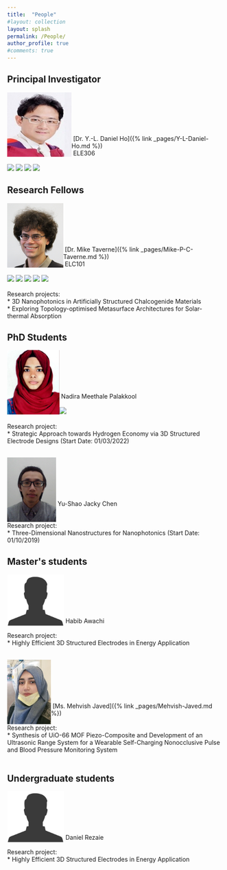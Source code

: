 ```yaml
---
title:  "People"
#layout: collection
layout: splash
permalink: /People/
author_profile: true
#comments: true
---
```

## Principal Investigator 

<p align="center">
<!--  
<img src="/assets/profiles/Daniel_Ho-1.png" style="float: left;height: 150px"/>
  <a href="https://nanophotonicenglab.github.io/Y-L-Daniel-Ho/"><img src="/assets/profiles/Daniel_Ho-1.png" style="float: left;height: 150px"/></a> 
 -->
  <a href="{% link _pages/Y-L-Daniel-Ho.md %}"><img src="/assets/profiles/Daniel_Ho-1.png" style="float: left;height: 150px"/></a> 
  <br><br><br><br><br>    
</p>
&nbsp;[Dr. Y.-L. Daniel Ho]({% link _pages/Y-L-Daniel-Ho.md %})<br>
&nbsp;ELE306<br>
&nbsp;<daniel.ho@northumbria.ac.uk><br> 
  <a href="https://researchportal.northumbria.ac.uk/en/persons/daniel-ho/?_gl=1*1ic6edl*_ga*MTIzNDgwNjM4Ni4xNjUzOTk4MjQx*_ga_GZ3Q7PNF2K*MTY4NzcwMjg4MS41NC4xLjE2ODc3MDMwMzMuMjUuMC4w/"><img src="{{ site.url }}{{ site.baseurl }}/assets/profiles/nuw.png" style="left;width: 2.5%; border: none; text-decoration: none"/></a> 
  <a href="https://scholar.google.co.uk/citations?user=LNZN_NIAAAAJ"><img src="{{ site.url }}{{ site.baseurl }}/assets/profiles/google.png" style="width: 2.5%; border: none; text-decoration: none"/></a> 
  <a href="https://www.linkedin.com/in/quantumgeezer/"><img src="{{ site.url }}{{ site.baseurl }}/assets/profiles/linkedin.png" style="width: 2.5%; border: none; text-decoration: none"/></a> 
  <a href="https://twitter.com/ilhaformosa"><img src="{{ site.url }}{{ site.baseurl }}/assets/profiles/Twitter-Logo-2.png" style="width: 2.5%; border: none; text-decoration: none"/></a>
&nbsp;
&nbsp;
&nbsp;

## Research Fellows 

<p align="center">
<!--   
  <img src="/assets/profiles/profile_im_MT.jpg" style="float: left;height: 150px"/>
 -->  
  <a href="{% link _pages/Mike-P-C-Taverne.md %}"><img src="/assets/profiles/profile_im_MT.jpg" style="float: left;height: 150px"/></a> 
  <br><br><br><br><br>  
</p>
&nbsp;[Dr. Mike Taverne]({% link _pages/Mike-P-C-Taverne.md %})<br>
&nbsp;ELC101<br>
&nbsp;<mike.taverne@northumbria.ac.uk><br> 
  <a href="https://www.northumbria.ac.uk/about-us/our-staff/t/mike-taverne/"><img src="{{ site.url }}{{ site.baseurl }}/assets/profiles/nuw.png" style="left;width: 2.5%; border: none; text-decoration: none"/></a> 
  <a href="https://scholar.google.com/citations?user=9sFGPrEAAAAJ"><img src="{{ site.url }}{{ site.baseurl }}/assets/profiles/google.png" style="width: 2.5%; border: none; text-decoration: none"/></a>
  <a href="https://www.researchgate.net/profile/Mike-Taverne"><img src="https://www.researchgate.net/favicon.ico" style="width: 2.5%; border: none; text-decoration: none"/></a>
  <a href="https://orcid.org/0000-0003-0521-8327"><img src="{{ site.url }}{{ site.baseurl }}/assets/profiles/logo_ORCID_only.svg" style="width: 2.5%; border: none; text-decoration: none"/></a>
  <a href="https://www.scopus.com/authid/detail.uri?authorId=54407613400"><img src="{{ site.url }}{{ site.baseurl }}/assets/profiles/logo_SCOPUS_only.svg" style="width: 2.5%; border: none; text-decoration: none"/></a>
  <br><br>
Research projects:<br>  
*  3D Nanophotonics in Artificially Structured Chalcogenide Materials<br> 
*  Exploring Topology-optimised Metasurface Architectures for Solar-thermal Absorption

## PhD Students

<p align="center">
  <img src="/assets/profiles/profile_im_NH.jpg" style="float: left;height: 150px"/> 
  <br><br><br><br><br>    
</p>
&nbsp;Nadira Meethale Palakkool<br>
&nbsp;<nadira.p@northumbria.ac.uk><br> 
  <a href="https://www.linkedin.com/in/nadira-hameed94/"><img src="{{ site.url }}{{ site.baseurl }}/assets/profiles/linkedin.png" style="width: 2.5%; border: none; text-decoration: none"/></a>
  <br><br>
Research project:<br>
*  Strategic Approach towards Hydrogen Economy via 3D Structured Electrode Designs (Start Date: 01/03/2022)
&nbsp;
&nbsp;
&nbsp;

## <!--## External PhD Students-->

<p align="center">
   <img src="/assets/profiles/Yu-Shao Chen.png" style="float: left;height: 150px"/>
  <br><br><br><br><br>     
</p>
&nbsp;Yu-Shao Jacky Chen<br>
&nbsp;<ag19934@bristol.ac.uk><br> 
  <br>
Research project:<br>
*  Three-Dimensional Nanostructures for Nanophotonics (Start Date: 01/10/2019)
&nbsp;
&nbsp;
&nbsp;

## Master's students

<p align="center">
   <img src="/assets/profiles/profile_im_default_1.jpg" style="float: left;height: 120px"/>
  <br><br><br><br><br>    
</p> 
&nbsp;Habib Awachi<br> 
&nbsp;<habib.awachi@northumbria.ac.uk><br>     
Research project:<br>
*  Highly Efficient 3D Structured Electrodes in Energy Application <br>
&nbsp;
&nbsp;
&nbsp;
<p align="center">
<!--   
  <img src="/assets/profiles/profile_im_MJ.jpg" style="float: left;height: 150px"/>
 -->  
  <a href="{% link _pages/Mehvish-Javed.md %}"><img src="/assets/profiles/profile_im_MJ.jpg" style="float: left;height: 150px"/></a> 
  <br><br><br><br><br>   
</p>
&nbsp;[Ms. Mehvish Javed]({% link _pages/Mehvish-Javed.md %})<br>
&nbsp;<mehvish.javed@northumbria.ac.uk><br>     
Research project:<br>
*  Synthesis of UiO-66 MOF Piezo-Composite and Development of an Ultrasonic Range System for a Wearable Self-Charging Nonocclusive Pulse and Blood Pressure Monitoring System <br>
&nbsp;
&nbsp;
&nbsp;

## Undergraduate students

<p align="center">
   <img src="/assets/profiles/profile_im_default_1.jpg" style="float: left;height: 120px"/>
  <br><br><br><br><br>    
</p> 
&nbsp;Daniel Rezaie<br> 
&nbsp;<habib.awachi@northumbria.ac.uk><br>     
Research project:<br>
*   Highly Efficient 3D Structured Electrodes in Energy Application <br>
&nbsp;
&nbsp;
&nbsp;

<!--
<p align="center">
  <a> <img src="/assets/profiles/profile_im_default_1.jpg" style="float: left;height: 150px"/> </a>
  &nbsp;
  &nbsp;
  &nbsp;
  &nbsp;
  &nbsp;
  <a> <img src="/assets/profiles/profile_im_default_1.jpg" style="float: left;height: 150px"/> </a> 
  &nbsp;
  &nbsp;
  &nbsp;
  &nbsp;
  &nbsp;
  <a> <img src="/assets/profiles/profile_im_default_1.jpg" style="float: left;height: 150px"/> </a>
  &nbsp;
  &nbsp;
  &nbsp;
  &nbsp;
  &nbsp;
</p>
<p align="center">
  <a> Thomas Taylor </a>
  &nbsp;
  &nbsp;
  &nbsp;
  &nbsp;
  &nbsp;
  &nbsp;
  &nbsp;
  &nbsp;
  &nbsp;
  &nbsp;
  <a> Kian Meadows </a> 
  &nbsp;
  &nbsp;
  &nbsp;
  &nbsp;
  &nbsp;
  &nbsp;
  &nbsp;
  &nbsp;
  &nbsp;
  &nbsp;
  <a> Habib Awachi </a>
  &nbsp;
  &nbsp;
  &nbsp;
  &nbsp;
  &nbsp;
</p>
-->


<!--<p align="center">
   <img src="/assets/profiles/profile_im_default_1.jpg" style="float: left;height: 120px"/>
  <br><br><br><br>  
</p>
&nbsp;Thomas Taylor<br>
&nbsp;<tom4.taylor@northumbria.ac.uk><br>  
&nbsp;
&nbsp;
&nbsp;-->

<!--<p align="center">
   <img src="/assets/profiles/profile_im_default_1.jpg" style="float: left;height: 120px"/>
  <br><br><br><br>  
</p> 
&nbsp;Kian Meadows<br>
&nbsp;<kian.meadows@northumbria.ac.uk><br>  
&nbsp;
&nbsp;
&nbsp;-->

 
<!--<p align="center">
  <b>Some Links:</b><br>
  <a href="#">Link 1</a> |
  <a href="#">Link 2</a> |
  <a href="#">Link 3</a>
  <br><br>
  <img src="{{ site.url }}{{ site.baseurl }}/assets/profiles/Daniel_Ho-1.png" style="float: left;height: 120px"/>
  <br><br>
  <img src="http://s.4cdn.org/image/title/105.gif">
  <img src="/assets/profiles/Daniel_Ho-1.png">
</p>-->

<!--![image-left]({{ site.url }}{{ site.baseurl }}/assets/profiles/profile_im_default_1.jpg){: .align-left height="2"}
The rest of this paragraph is filler for the sake of seeing the text wrap around the 150×150 image, which is **left aligned**.
The rest of this paragraph is filler for the sake of seeing the text wrap around the 150×150 image, which is **left aligned**.
The rest of this paragraph is filler for the sake of seeing the text wrap around the 150×150 image, which is **left aligned**.
The rest of this paragraph is filler for the sake of seeing the text wrap around the 150×150 image, which is **left aligned**.-->
<!--<figure style="width: 150px" class="align-left">
  <img src="{{ site.url }}{{ site.baseurl }}/assets/profiles/profile_im_default_1.jpg" alt="">
  <figcaption>Itty-bitty caption.</figcaption>
</figure>
Thomas Taylor<br>&nbsp;
*Final year project student working on developing code for a python-based component control graphical user interface (GUI) for the in-house built Fourier image spectroscopy (FIS) system.*<br>&nbsp;
The rest of this paragraph is filler for the sake of seeing the text wrap around the 150×150 image, which is **left aligned**.
As you can see the should be some space above, below, and to the right of the image. The text should not be creeping on the image. Creeping is just not right. Images need breathing room too. Let them speak like you words. Let them do their jobs without any hassle from the text. In about one more sentence here, we'll see that the text moves from the right of the image down below the image in seamless transition. Again, letting the do it's thing. Mission accomplished!-->
<!--<img src="{{ site.url }}{{ site.baseurl }}/assets/profiles/profile_im_HT.jpg" style="float: left;height: 120px"/>&nbsp;
Kian Meadows<br>&nbsp;
*Final year project student working on developing code for a python-based component control graphical user interface (GUI) for the in-house built Fourier image spectroscopy (FIS) system.*<br>&nbsp;-->


